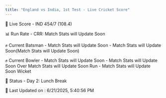 ```yaml
---
title: "England vs India, 1st Test - Live Cricket Score"
---
```


🔴 Live Score - IND 454/7 (108.4)  

📊 Run Rate - CRR: Match Stats will Update Soon  

✊ Current Batsman - Match Stats will Update Soon - Match Stats will Update Soon(Match Stats will Update Soon)  

✊ Current Bowler - Match Stats will Update Soon - Match Stats will Update Soon Over Match Stats will Update Soon Run - Match Stats will Update Soon Wicket  

📑 Status - Day 2: Lunch Break

📝 Last Updated on : 6/21/2025, 5:40:56 PM  

